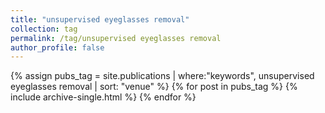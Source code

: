 ```yaml
---
title: "unsupervised eyeglasses removal"
collection: tag
permalink: /tag/unsupervised eyeglasses removal
author_profile: false
---
```

{% assign pubs_tag = site.publications | where:"keywords", unsupervised eyeglasses removal | sort: "venue" %}
{% for post in pubs_tag %}
  {% include archive-single.html %}
{% endfor %}
